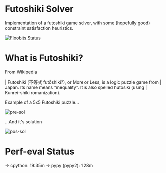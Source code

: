 # Futoshiki Solver

Implementation of a futoshiki game solver, with some (hopefully good)
constraint satisfaction heuristics.

[![Floobits Status](https://floobits.com/dnery/futoshiki-solver.svg)](https://floobits.com/dnery/futoshiki-solver/redirect)

# What is Futoshiki?
From Wikipedia

| Futoshiki (不等式 futōshiki?), or More or Less, is a logic puzzle game from
| Japan. Its name means "inequality". It is also spelled hutosiki (using
| Kunrei-shiki romanization).

Example of a 5x5 Futoshiki puzzle...

![pre-sol](https://upload.wikimedia.org/wikipedia/commons/0/00/Futoshiki1.png)

...And it's solution

![pos-sol](https://upload.wikimedia.org/wikipedia/commons/3/37/Futoshiki2.png)

# Perf-eval Status
  -> cpython: 19:35m
  -> pypy (pypy2): 1:28m
